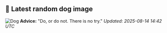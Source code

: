 ## 🐶 Latest random dog image
![Dog](https://images.dog.ceo/breeds/puggle/IMG_143138.jpg)
**Advice:** "Do, or do not. There is no try."
*Updated: 2025-08-14 14:42 UTC*
